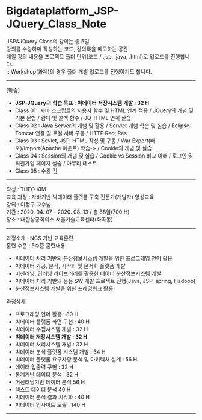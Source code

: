 # Bigdataplatform_JSP-JQuery_Class_Note

JSP&JQuery Class의 강의는 총 5일.  
강의를 수강하며 작성하는 코드, 강의록을 메모하는 공간  
매일 강의 내용을 프로젝트 폴더 단위(코드 / .jsp, .java, .html)로 업로드를 진행합니다.  
:: Workshop(과제)의 경우 폴더 개별 업로드를 진행하기도 합니다.  

<hr>   

[학습]  
- **JSP-JQuery의 학습 목표 : 빅데이터 저장시스템 개발 : 32 H**  
- Class 01 : 자바 스크립트의 사용자 함수 및 HTML 연계 적용 / JQuery의 개념 및 기본 문법 / 람다 및 콜백 함수 / JQ-HTML 연계 실습  
- Class 02 : Java Server의 개념 및 활용 / Servlet 개념 학습 및 실습 / Eclipse-Tomcat 연결 및 로컬 서버 구동 / HTTP Req, Res 
- Class 03 : Sevlet, JSP, HTML 작성 및 구동 / War Export(배포)/Import(Apache 마운트) 학습-> / Cookie의 개념 및 실습
- Class 04 : Session의 개념 및 실습 / Cookie vs Session 비교 이해 / 로그인 및 회원가입 페이지 실습 / 마무리 테스트 
- Class 05 : 수강 전  

<hr>

작성 : THEO KIM   
교육 과정 : 자바기반 빅데이터 플랫폼 구축 전문가(개발자) 양성교육    
강의 : 이정구 교수님    
기간 : 2020. 04. 07 - 2020. 08. 13 / 총 88일(700 H)     
장소 : 대한상공회의소 서울기술교육센터(화곡동)    

<hr> 

과정소개 : NCS 기반 교육훈련  
훈련 수준 : 5수준 
훈련내용  
* 빅데이터 처리 기반의 분산정보시스템 개발을 위한 프로그래밍 언어 활용
* 빅데이터 가공, 분석, 시각화 및 문서화 플랫폼 개발 
* 머신러닝, 딥러닝 라이브러리를 활용한 데이터 분산정보시스템 개발    
* 빅데이터 처리 기반의 응용 SW 개발 프로젝트 진행(Java, JSP, spring, Hadoop)    
* 분산정보시스템 개발을 위한 프레임워크 활용 

과정상세 
* 프로그래밍 언어 활용 : 80 H 
* 빅데이터 플랫폼 화면 구현 : 40 H  
* 빅데이터 수집시스템 개발 : 32 H 
* **빅데이터 저장시스템 개발 : 32 H** 
* 빅데이터 처리시스템 개발 : 32 H 
* 빅데이터 분석 플랫폼 시스템 개발 : 64 H 
* 빅데이터 플랫폼 요구사항 분석 및 아키텍처 설계 : 56 H
* 데이터 입출력 구현 : 32 H 
* 통계기반 데이터 분석 : 32 H 
* 머신러닝기반 데이터 분석 56 H
* 텍스트 데이터 분석 40 H
* 빅데이터 분석 결과 시각화 : 40 H 
* 빅데이터 인사이트 도출 : 140 H 
  

<hr>
